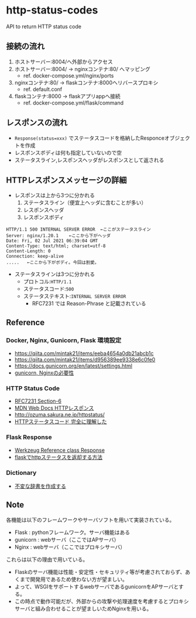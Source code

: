 # http-status-codes
API to return HTTP status code 
## 接続の流れ
1. ホストサーバー:8004/へ外部からアクセス
2. ホストサーバー:8004/ -> nginxコンテナ:80/ へマッピング
    * ref. docker-compose.yml/nginx/ports
3. nginxコンテナ:80/ -> flaskコンテナ:8000へリバースプロキシ
    * ref. default.conf
4. flaskコンテナ:8000 -> flaskアプリappへ接続
    * ref. docker-compose.yml/flask/command
## レスポンスの流れ
* `Response(status=xxx)` でステータスコードを格納したResponceオブジェクトを作成
* レスポンスボディは何も指定していないので空
* ステータスライン,レスポンスヘッダがレスポンスとして返される
## HTTPレスポンスメッセージの詳細
* レスポンスは上から3つに分かれる
    1. ステータスライン（便宜上ヘッダに含むことが多い）
    2. レスポンスヘッダ
    3. レスポンスボディ
```
HTTP/1.1 500 INTERNAL SERVER ERROR  ←ここがステータスライン
Server: nginx/1.20.1    ←ここから下がヘッダ
Date: Fri, 02 Jul 2021 06:39:04 GMT
Content-Type: text/html; charset=utf-8
Content-Length: 0
Connection: keep-alive
.....   ←ここから下がボディ。今回は割愛。
```
* ステータスラインは3つに分かれる
    * プロトコル:`HTTP/1.1`
    * ステータスコード:`500`
    * ステータステキスト:`INTERNAL SERVER ERROR`
        * RFC7231 では Reason-Phrase と記載されている
## Reference
### Docker, Nginx, Gunicorn, Flask 環境設定
* https://qiita.com/mintak21/items/eeba4654a0db21abcb1c
* https://qiita.com/mintak21/items/d956389ee9338e6c0fe0
* https://docs.gunicorn.org/en/latest/settings.html
* [gunicorn, Nginxの必要性](https://ja.stackoverflow.com/questions/51889/%E3%82%A2%E3%83%97%E3%83%AA%E3%82%B1%E3%83%BC%E3%82%B7%E3%83%A7%E3%83%B3%E3%82%B5%E3%83%BC%E3%83%90%E3%81%A8web%E3%82%B5%E3%83%BC%E3%83%90%E3%81%AE%E9%81%95%E3%81%84)
### HTTP Status Code
* [RFC7231 Section-6](https://datatracker.ietf.org/doc/html/rfc7231#section-6)
* [MDN Web Docs HTTPレスポンス](https://developer.mozilla.org/ja/docs/Web/HTTP/Messages#http_responses)
* http://ozuma.sakura.ne.jp/httpstatus/
* [HTTPステータスコード 完全に理解した](https://qiita.com/unsoluble_sugar/items/b080a16701946fcfce70)
### Flask Response
* [Werkzeug Reference class Response](https://werkzeug.palletsprojects.com/en/2.0.x/wrappers/#werkzeug.wrappers.Response)
* [flaskでhttpステータスを返却する方法](https://qiita.com/mink0212/items/52e0ebd66bd94e1303c1)
### Dictionary
* [不変な辞書を作成する](https://zenn.dev/sasano8/articles/python-006-dictionary#%E4%B8%8D%E5%A4%89%E3%81%AA%E8%BE%9E%E6%9B%B8%E3%82%92%E4%BD%9C%E6%88%90%E3%81%99%E3%82%8B)
## Note
各機能は以下のフレームワークやサーバソフトを用いて実装されている。
* Flask : pythonフレームワーク。サーバ機能はある
* gunicorn : webサーバ（ここではAPサーバ）
* Nginx : webサーバ（ここではプロキシサーバ）

これらは以下の理由で用いている。
* Flaskのサーバ機能は性能・安定性・セキュリティ等が考慮されておらず、あくまで開発用であるため使わない方が望ましい。
* よって、WSGIをサポートするwebサーバであるgunicornをAPサーバとする。
* この時点で動作可能だが、外部からの攻撃や処理速度を考慮するとプロキシサーバと組み合わせることが望ましいためNginxを用いる。

